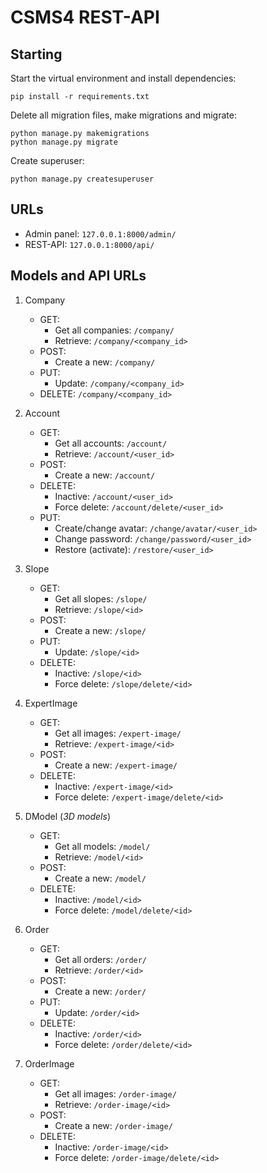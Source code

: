 # CSMS4 REST-API
## Starting
Start the virtual environment and install dependencies:
```
pip install -r requirements.txt
```
Delete all migration files, make migrations and migrate:
```
python manage.py makemigrations
python manage.py migrate
```
Create superuser:
```
python manage.py createsuperuser
```

## URLs
- Admin panel: ``127.0.0.1:8000/admin/``
- REST-API: ``127.0.0.1:8000/api/``

## Models and API URLs
1. Company
   - GET: 
      - Get all companies: ``/company/``
      - Retrieve: ``/company/<company_id>``
   - POST:
      - Create a new: ``/company/``
   - PUT:
      - Update: ``/company/<company_id>``
   - DELETE: ``/company/<company_id>``
2. Account
   - GET:
      - Get all accounts: ``/account/``
      - Retrieve: ``/account/<user_id>``
   - POST:
      - Create a new: ``/account/``
   - DELETE:
      - Inactive: ``/account/<user_id>``
      - Force delete: ``/account/delete/<user_id>``
   - PUT:
      - Create/change avatar: ``/change/avatar/<user_id>``
      - Change password: ``/change/password/<user_id>``
      - Restore (activate): ``/restore/<user_id>``
3. Slope
   - GET:
      - Get all slopes: ``/slope/``
      - Retrieve: ``/slope/<id>``
   - POST:
      - Create a new: ``/slope/``
   - PUT:
      - Update: ``/slope/<id>``
   - DELETE:
      - Inactive: ``/slope/<id>``
      - Force delete: ``/slope/delete/<id>``
4. ExpertImage
   - GET:
      - Get all images: ``/expert-image/``
      - Retrieve: ``/expert-image/<id>``
   - POST:
      - Create a new: ``/expert-image/``
   - DELETE:
      - Inactive: ``/expert-image/<id>``
      - Force delete: ``/expert-image/delete/<id>``
5. DModel (_3D models_)
   - GET:
      - Get all models: ``/model/``
      - Retrieve: ``/model/<id>``
   - POST:
      - Create a new: ``/model/``
   - DELETE:
      - Inactive: ``/model/<id>``
      - Force delete: ``/model/delete/<id>``
6. Order
   - GET:
      - Get all orders: ``/order/``
      - Retrieve: ``/order/<id>``
   - POST:
      - Create a new: ``/order/``
   - PUT:
      - Update: ``/order/<id>``
   - DELETE:
      - Inactive: ``/order/<id>``
      - Force delete: ``/order/delete/<id>``
      
7. OrderImage
   - GET:
      - Get all images: ``/order-image/``
      - Retrieve: ``/order-image/<id>``
   - POST:
      - Create a new: ``/order-image/``
   - DELETE:
      - Inactive: ``/order-image/<id>``
      - Force delete: ``/order-image/delete/<id>``